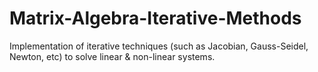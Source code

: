 # Matrix-Algebra-Iterative-Methods
Implementation of iterative techniques (such as Jacobian, Gauss-Seidel, Newton, etc) to solve linear & non-linear systems.
